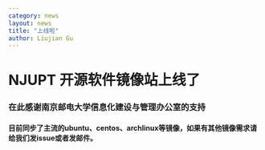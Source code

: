 ```yaml
---
category: news
layout: news
title: "上线啦"
author: Liujian Gu
---
```


# NJUPT 开源软件镜像站上线了

### 在此感谢南京邮电大学信息化建设与管理办公室的支持

#### 目前同步了主流的ubuntu、centos、archlinux等镜像，如果有其他镜像需求请给我们发issue或者发邮件。